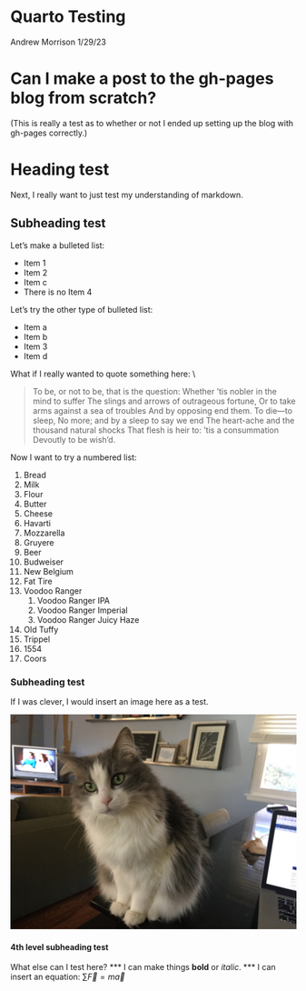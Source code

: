 Quarto Testing
================
Andrew Morrison
1/29/23

# Can I make a post to the gh-pages blog from scratch?

(This is really a test as to whether or not I ended up setting up the
blog with gh-pages correctly.)

# Heading test

Next, I really want to just test my understanding of markdown.

## Subheading test

Let’s make a bulleted list: 
- Item 1 
- Item 2 
- Item c 
- There is no Item 4

Let’s try the other type of bulleted list:
 - Item a
 - Item b
 - Item 3
 - Item d

What if I really wanted to quote something here: \
> To be, or not to be, that is the question: Whether ’tis nobler in the mind to suffer The
slings and arrows of outrageous fortune, Or to take arms against a sea
of troubles And by opposing end them. To die—to sleep, No more; and by a
sleep to say we end The heart-ache and the thousand natural shocks That
flesh is heir to: ’tis a consummation Devoutly to be wish’d.

Now I want to try a numbered list: 
1. Bread 
1. Milk 
1. Flour 
1. Butter 
1. Cheese 
 1. Havarti 
 1. Mozzarella 
 1. Gruyere 
1. Beer 
 1. Budweiser 
 1. New Belgium 
  1. Fat Tire 
  1. Voodoo Ranger 
      1. Voodoo Ranger IPA 
      1. Voodoo Ranger Imperial 
      1. Voodoo Ranger Juicy Haze 
  1. Old Tuffy 
  1. Trippel 
  1. 1554 
 1. Coors

### Subheading test

If I was clever, I would insert an image here as a test.

![IMG_5954.jpeg](from-scratch_files/figure-commonmark/9abc32e0-fbdb-4028-8cfd-88c4dba7f1b9-1-4fe8f11e-4894-403a-942c-b0b1c7a6622a.jpeg)

#### 4th level subheading test

What else can I test here? *** I can make things **bold** or *italic*.
*** I can insert an equation: $\sum \vec{F} = m\vec{a}$
